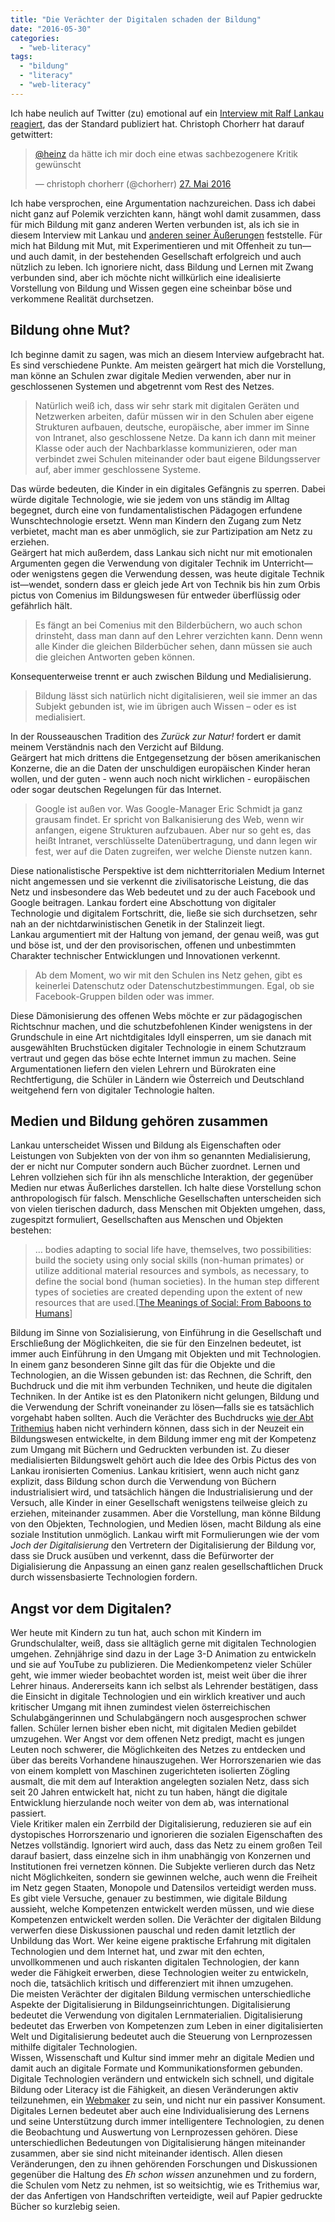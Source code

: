 ```yaml
---
title: "Die Verächter der Digitalen schaden der Bildung"
date: "2016-05-30"
categories: 
  - "web-literacy"
tags: 
  - "bildung"
  - "literacy"
  - "web-literacy"
---
```


Ich habe neulich auf Twitter (zu) emotional auf ein [Interview mit Ralf Lankau](https://derstandard.at/2000037692140/Medienpaedagoge-Lankau-Digitalisierte-Schule-Aus-Lehrern-sollen-Dienstleister-gemacht-werden "Digitalisierte Schule: 'Aus den Lehrern sollen Dienstleister werden' - Interviewserie: Fachdidaktik kontrovers - derStandard.at › Inland") [reagiert](https://twitter.com/heinz/status/736074732836032513 "Heinz Wittenbrink auf Twitter: 'Dem Standard ist auch niemand mehr zu wirr für ein Interview. Zurück auf die Bäume! https://t.co/2P4gWOViMa https://t.co/2P4gWOViMa'"), das der Standard publiziert hat. Christoph Chorherr hat darauf getwittert:

> [@heinz](https://twitter.com/heinz) da hätte ich mir doch eine etwas sachbezogenere Kritik gewünscht
> 
> — christoph chorherr (@chorherr) [27\. Mai 2016](https://twitter.com/chorherr/status/736078266704896001)

Ich habe versprochen, eine Argumentation nachzureichen. Dass ich dabei nicht ganz auf Polemik verzichten kann, hängt wohl damit zusammen, dass für mich Bildung mit ganz anderen Werten verbunden ist, als ich sie in diesem Interview mit Lankau und [anderen seiner Äußerungen](http://futur-iii.de/wp-content/uploads/sites/6/2016/02/demaskierung_des_digitalen_pub.pdf "Die Demaskierung des Digitalen durch ihre Propheten, pdf") feststelle. Für mich hat Bildung mit Mut, mit Experimentieren und mit Offenheit zu tun—und auch damit, in der bestehenden Gesellschaft erfolgreich und auch nützlich zu leben. Ich ignoriere nicht, dass Bildung und Lernen mit Zwang verbunden sind, aber ich möchte nicht willkürlich eine idealisierte Vorstellung von Bildung und Wissen gegen eine scheinbar böse und verkommene Realität durchsetzen.

## Bildung ohne Mut?

Ich beginne damit zu sagen, was mich an diesem Interview aufgebracht hat. Es sind verschiedene Punkte. Am meisten geärgert hat mich die Vorstellung, man könne an Schulen zwar digitale Medien verwenden, aber nur in geschlossenen Systemen und abgetrennt vom Rest des Netzes.

> Natürlich weiß ich, dass wir sehr stark mit digitalen Geräten und Netzwerken arbeiten, dafür müssen wir in den Schulen aber eigene Strukturen aufbauen, deutsche, europäische, aber immer im Sinne von Intranet, also geschlossene Netze. Da kann ich dann mit meiner Klasse oder auch der Nachbarklasse kommunizieren, oder man verbindet zwei Schulen miteinander oder baut eigene Bildungsserver auf, aber immer geschlossene Systeme.

Das würde bedeuten, die Kinder in ein digitales Gefängnis zu sperren. Dabei würde digitale Technologie, wie sie jedem von uns ständig im Alltag begegnet, durch eine von fundamentalistischen Pädagogen erfundene Wunschtechnologie ersetzt. Wenn man Kindern den Zugang zum Netz verbietet, macht man es aber unmöglich, sie zur Partizipation am Netz zu erziehen.  
Geärgert hat mich außerdem, dass Lankau sich nicht nur mit emotionalen Argumenten gegen die Verwendung von digitaler Technik im Unterricht—oder wenigstens gegen die Verwendung dessen, was heute digitale Technik ist—wendet, sondern dass er gleich jede Art von Technik bis hin zum Orbis pictus von Comenius im Bildungswesen für entweder überflüssig oder gefährlich hält.

> Es fängt an bei Comenius mit den Bilderbüchern, wo auch schon drinsteht, dass man dann auf den Lehrer verzichten kann. Denn wenn alle Kinder die gleichen Bilderbücher sehen, dann müssen sie auch die gleichen Antworten geben können.

Konsequenterweise trennt er auch zwischen Bildung und Medialisierung.

> Bildung lässt sich natürlich nicht digitalisieren, weil sie immer an das Subjekt gebunden ist, wie im übrigen auch Wissen – oder es ist medialisiert.

In der Rousseauschen Tradition des _Zurück zur Natur!_ fordert er damit meinem Verständnis nach den Verzicht auf Bildung.  
Geärgert hat mich drittens die Entgegensetzung der bösen amerikanischen Konzerne, die an die Daten der unschuldigen europäischen Kinder heran wollen, und der guten - wenn auch noch nicht wirklichen - europäischen oder sogar deutschen Regelungen für das Internet.

> Google ist außen vor. Was Google-Manager Eric Schmidt ja ganz grausam findet. Er spricht von Balkanisierung des Web, wenn wir anfangen, eigene Strukturen aufzubauen. Aber nur so geht es, das heißt Intranet, verschlüsselte Datenübertragung, und dann legen wir fest, wer auf die Daten zugreifen, wer welche Dienste nutzen kann.

Diese nationalistische Perspektive ist dem nichtterritorialen Medium Internet nicht angemessen und sie verkennt die zivilisatorische Leistung, die das Netz und insbesondere das Web bedeutet und zu der auch Facebook und Google beitragen. Lankau fordert eine Abschottung von digitaler Technologie und digitalem Fortschritt, die, ließe sie sich durchsetzen, sehr nah an der nichtdarwinistischen Genetik in der Stalinzeit liegt.  
Lankau argumentiert mit der Haltung von jemand, der genau weiß, was gut und böse ist, und der den provisorischen, offenen und unbestimmten Charakter technischer Entwicklungen und Innovationen verkennt.

> Ab dem Moment, wo wir mit den Schulen ins Netz gehen, gibt es keinerlei Datenschutz oder Datenschutzbestimmungen. Egal, ob sie Facebook-Gruppen bilden oder was immer.

Diese Dämonisierung des offenen Webs möchte er zur pädagogischen Richtschnur machen, und die schutzbefohlenen Kinder wenigstens in der Grundschule in eine Art nichtdigitales Idyll einsperren, um sie danach mit ausgewählten Bruchstücken digitaler Technologie in einem Schutzraum vertraut und gegen das böse echte Internet immun zu machen. Seine Argumentationen liefern den vielen Lehrern und Bürokraten eine Rechtfertigung, die Schüler in Ländern wie Österreich und Deutschland weitgehend fern von digitaler Technologie halten.

## Medien und Bildung gehören zusammen

Lankau unterscheidet Wissen und Bildung als Eigenschaften oder Leistungen von Subjekten von der von ihm so genannten Medialisierung, der er nicht nur Computer sondern auch Bücher zuordnet. Lernen und Lehren vollziehen sich für ihn als menschliche Interaktion, der gegenüber Medien nur etwas Äußerliches darstellen. Ich halte diese Vorstellung schon anthropologisch für falsch. Menschliche Gesellschaften unterscheiden sich von vielen tierischen dadurch, dass Menschen mit Objekten umgehen, dass, zugespitzt formuliert, Gesellschaften aus Menschen und Objekten bestehen:

> … bodies adapting to social life have, themselves, two possibilities: build the society using only social skills (non-human primates) or utilize additional material resources and symbols, as necessary, to define the social bond (human societies). In the human step different types of societies are created depending upon the extent of new resources that are used.\[[The Meanings of Social: From Baboons to Humans](http://www.bruno-latour.fr/sites/default/files/30-STRUM-LATOUR-SOCIAL-GB.pdf "Articles | bruno-latour.fr")\]

Bildung im Sinne von Sozialisierung, von Einführung in die Gesellschaft und Erschließung der Möglichkeiten, die sie für den Einzelnen bedeutet, ist immer auch Einführung in den Umgang mit Objekten und mit Technologien. In einem ganz besonderen Sinne gilt das für die Objekte und die Technologien, an die Wissen gebunden ist: das Rechnen, die Schrift, den Buchdruck und die mit ihm verbunden Techniken, und heute die digitalen Techniken. In der Antike ist es den Platonikern nicht gelungen, Bildung und die Verwendung der Schrift voneinander zu lösen—falls sie es tatsächlich vorgehabt haben sollten. Auch die Verächter des Buchdrucks [wie der Abt Trithemius](http://misc.yarinareth.net/trithemius.html "Trithemius: In Praise of Scribes") haben nicht verhindern können, dass sich in der Neuzeit ein Bildungswesen entwickelte, in dem Bildung immer eng mit der Kompetenz zum Umgang mit Büchern und Gedruckten verbunden ist. Zu dieser medialisierten Bildungswelt gehört auch die Idee des Orbis Pictus des von Lankau ironisierten Comenius. Lankau kritisiert, wenn auch nicht ganz explizit, dass Bildung schon durch die Verwendung von Büchern industrialisiert wird, und tatsächlich hängen die Industrialisierung und der Versuch, alle Kinder in einer Gesellschaft wenigstens teilweise gleich zu erziehen, miteinander zusammen. Aber die Vorstellung, man könne Bildung von den Objekten, Technologien, und Medien lösen, macht Bildung als eine soziale Institution unmöglich. Lankau wirft mit Formulierungen wie der vom _Joch der Digitalisierung_ den Vertretern der Digitalisierung der Bildung vor, dass sie Druck ausüben und verkennt, dass die Befürworter der Digialisierung die Anpassung an einen ganz realen gesellschaftlichen Druck durch wissensbasierte Technologien fordern.

## Angst vor dem Digitalen?

Wer heute mit Kindern zu tun hat, auch schon mit Kindern im Grundschulalter, weiß, dass sie alltäglich gerne mit digitalen Technologien umgehen. Zehnjährige sind dazu in der Lage 3-D Animation zu entwickeln und sie auf YouTube zu publizieren. Die Medienkompetenz vieler Schüler geht, wie immer wieder beobachtet worden ist, meist weit über die ihrer Lehrer hinaus. Andererseits kann ich selbst als Lehrender bestätigen, dass die Einsicht in digitale Technologien und ein wirklich kreativer und auch kritischer Umgang mit ihnen zumindest vielen österreichischen Schulabgängerinnen und Schulabgängern noch ausgesprochen schwer fallen. Schüler lernen bisher eben nicht, mit digitalen Medien gebildet umzugehen. Wer Angst vor dem offenen Netz predigt, macht es jungen Leuten noch schwerer, die Möglichkeiten des Netzes zu entdecken und über das bereits Vorhandene hinauszugehen. Wer Horrorszenarien wie das von einem komplett von Maschinen zugerichteten isolierten Zögling ausmalt, die mit dem auf Interaktion angelegten sozialen Netz, dass sich seit 20 Jahren entwickelt hat, nicht zu tun haben, hängt die digitale Entwicklung hierzulande noch weiter von dem ab, was international passiert.  
Viele Kritiker malen ein Zerrbild der Digitalisierung, reduzieren sie auf ein dystopisches Horrorszenario und ignorieren die sozialen Eigenschaften des Netzes vollständig. Ignoriert wird auch, dass das Netz zu einem großen Teil darauf basiert, dass einzelne sich in ihm unabhängig von Konzernen und Institutionen frei vernetzen können. Die Subjekte verlieren durch das Netz nicht Möglichkeiten, sondern sie gewinnen welche, auch wenn die Freiheit im Netz gegen Staaten, Monopole und Datensilos verteidigt werden muss.  
Es gibt viele Versuche, genauer zu bestimmen, wie digitale Bildung aussieht, welche Kompetenzen entwickelt werden müssen, und wie diese Kompetenzen entwickelt werden sollen. Die Verächter der digitalen Bildung verwerfen diese Diskussionen pauschal und reden damit letztlich der Unbildung das Wort. Wer keine eigene praktische Erfahrung mit digitalen Technologien und dem Internet hat, und zwar mit den echten, unvollkommenen und auch riskanten digitalen Technologien, der kann weder die Fähigkeit erwerben, diese Technologien weiter zu entwickeln, noch die, tatsächlich kritisch und differenziert mit ihnen umzugehen.  
Die meisten Verächter der digitalen Bildung vermischen unterschiedliche Aspekte der Digitalisierung in Bildungseinrichtungen. Digitalisierung bedeutet die Verwendung von digitalen Lernmaterialien. Digitalisierung bedeutet das Erwerben von Kompetenzen zum Leben in einer digitalisierten Welt und Digitalisierung bedeutet auch die Steuerung von Lernprozessen mithilfe digitaler Technologien.  
Wissen, Wissenschaft und Kultur sind immer mehr an digitale Medien und damit auch an digitale Formate und Kommunikationsformen gebunden. Digitale Technologien verändern und entwickeln sich schnell, und digitale Bildung oder Literacy ist die Fähigkeit, an diesen Veränderungen aktiv teilzunehmen, ein [Webmaker](https://webmaker.org/#/?_k=pszrp8 "Webmaker") zu sein, und nicht nur ein passiver Konsument. Digitales Lernen bedeutet aber auch eine Individualisierung des Lernens und seine Unterstützung durch immer intelligentere Technologien, zu denen die Beobachtung und Auswertung von Lernprozessen gehören. Diese unterschiedlichen Bedeutungen von Digitalisierung hängen miteinander zusammen, aber sie sind nicht miteinander identisch. Allen diesen Veränderungen, den zu ihnen gehörenden Forschungen und Diskussionen gegenüber die Haltung des _Eh schon wissen_ anzunehmen und zu fordern, die Schulen vom Netz zu nehmen, ist so weitsichtig, wie es Trithemius war, der das Anfertigen von Handschriften verteidigte, weil auf Papier gedruckte Bücher so kurzlebig seien.
